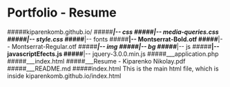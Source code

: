 # Portfolio - Resume

#####kiparenkomb.github.io/
#####___|-- css
#####______|-- media-queries.css
#####______|-- style.css
#####___|-- fonts
#####______|-- Montserrat-Bold.otf
#####______|-- Montserrat-Regular.otf
#####___|-- img
#####______|-- bg
#####___|-- js
#####______|-- javascriptEfects.js
#####______|-- jquery-3.0.0.min.js
#####___application.php
#####___index.html
#####___Resume - Kiparenko Nikolay.pdf
#####___README.md
#####index.html This is the main html file, which is inside kiparenkomb.github.io/index.html